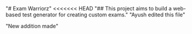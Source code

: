 "# Exam Warriorz" 
<<<<<<< HEAD
"## This project aims to build a web-based test generator for creating custom exams." 
"Ayush edited this file" 

"New addition made"
